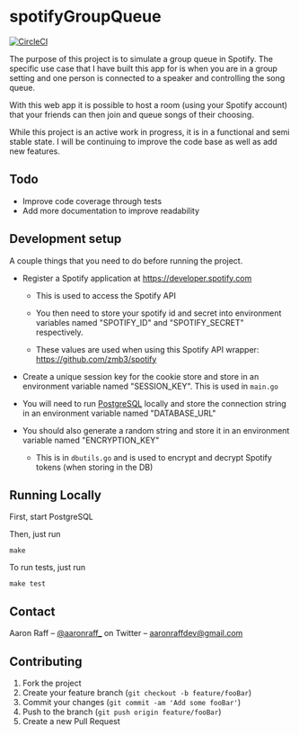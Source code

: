 # spotifyGroupQueue

[![CircleCI](https://circleci.com/gh/aaronraff/spotifyGroupQueueGo.svg?style=svg)](https://circleci.com/gh/aaronraff/spotifyGroupQueueGo)

The purpose of this project is to simulate a group queue in Spotify. The specific use case that I have built this app for is when you are in a group setting and one person is connected to a speaker and controlling the song queue.

With this web app it is possible to host a room (using your Spotify account) that your friends can then join and queue songs of their choosing.

While this project is an active work in progress, it is in a functional and semi stable state. I will be continuing to improve the code base as well as add new features.

## Todo

- Improve code coverage through tests
- Add more documentation to improve readability

## Development setup

A couple things that you need to do before running the project.

- Register a Spotify application at https://developer.spotify.com

  - This is used to access the Spotify API
  
  - You then need to store your spotify id and secret into environment variables named "SPOTIFY_ID" and "SPOTIFY_SECRET" respectively.
  
  - These values are used when using this Spotify API wrapper: https://github.com/zmb3/spotify
    
- Create a unique session key for the cookie store and store in an environment variable named "SESSION_KEY". This is used in `main.go`

- You will need to run [PostgreSQL](https://www.postgresql.org/) locally and store the connection string in an environment variable named "DATABASE_URL"

- You should also generate a random string and store it in an environment variable named "ENCRYPTION_KEY"
  - This is in `dbutils.go` and is used to encrypt and decrypt Spotify tokens (when storing in the DB)

## Running Locally

First, start PostgreSQL

Then, just run
```
make
```

To run tests, just run
```
make test
```

## Contact

Aaron Raff – [@aaronraff_](https://twitter.com/aaronraff_) on Twitter – aaronraffdev@gmail.com

## Contributing

1. Fork the project
2. Create your feature branch (`git checkout -b feature/fooBar`)
3. Commit your changes (`git commit -am 'Add some fooBar'`)
4. Push to the branch (`git push origin feature/fooBar`)
5. Create a new Pull Request
